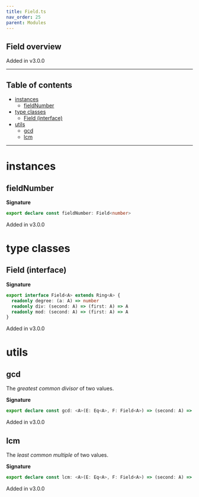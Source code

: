```yaml
---
title: Field.ts
nav_order: 25
parent: Modules
---
```


## Field overview

Added in v3.0.0

---

<h2 class="text-delta">Table of contents</h2>

- [instances](#instances)
  - [fieldNumber](#fieldnumber)
- [type classes](#type-classes)
  - [Field (interface)](#field-interface)
- [utils](#utils)
  - [gcd](#gcd)
  - [lcm](#lcm)

---

# instances

## fieldNumber

**Signature**

```ts
export declare const fieldNumber: Field<number>
```

Added in v3.0.0

# type classes

## Field (interface)

**Signature**

```ts
export interface Field<A> extends Ring<A> {
  readonly degree: (a: A) => number
  readonly div: (second: A) => (first: A) => A
  readonly mod: (second: A) => (first: A) => A
}
```

Added in v3.0.0

# utils

## gcd

The _greatest common divisor_ of two values.

**Signature**

```ts
export declare const gcd: <A>(E: Eq<A>, F: Field<A>) => (second: A) => (first: A) => A
```

Added in v3.0.0

## lcm

The _least common multiple_ of two values.

**Signature**

```ts
export declare const lcm: <A>(E: Eq<A>, F: Field<A>) => (second: A) => (first: A) => A
```

Added in v3.0.0
